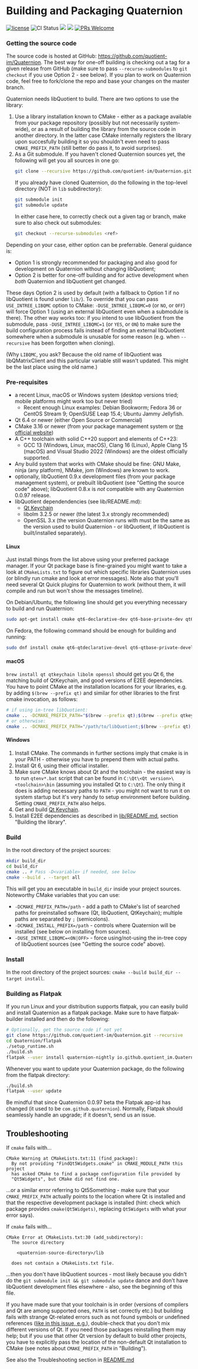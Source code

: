 # Building and Packaging Quaternion

[![license](https://img.shields.io/github/license/quotient-im/quaternion.svg)](https://github.com/quotient-im/Quaternion/blob/dev/LICENSES/GPL-3.0-or-later.txt)
![CI Status](https://img.shields.io/github/actions/workflow/status/quotient-im/Quaternion/ci.yml)
![](https://img.shields.io/github/commit-activity/y/quotient-im/libQuotient.svg)
[![](https://img.shields.io/matrix/quaternion:matrix.org.svg)](https://matrix.to/#/#quaternion:matrix.org)
[![PRs Welcome](https://img.shields.io/badge/PRs-welcome-brightgreen.svg?style=flat-square)](http://makeapullrequest.com)


### Getting the source code

The source code is hosted at GitHub: https://github.com/quotient-im/Quaternion.
The best way for one-off building is checking out a tag for a given release
from GitHub (make sure to pass `--recurse-submodules` to `git checkout` if you
use Option 2 - see below). If you plan to work on Quaternion code, feel free
to fork/clone the repo and base your changes on the master branch.

Quaternion needs libQuotient to build. There are two options to use the library:
1. Use a library installation known to CMake - either as a package available
   from your package repository (possibly but not necessarily system-wide),
   or as a result of building the library from the source code in another
   directory. In the latter case CMake internally registers the library
   upon succesfully building it so you shouldn't even need to pass
   `CMAKE_PREFIX_PATH` (still better do pass it, to avoid surprises).
2. As a Git submodule. If you haven't cloned Quaternion sources yet,
   the following will get you all sources in one go:
   ```bash
   git clone --recursive https://github.com/quotient-im/Quaternion.git
   ```
   If you already have cloned Quaternion, do the following in the top-level
   directory (NOT in `lib` subdirectory):
   ```bash
   git submodule init
   git submodule update
   ```
   In either case here, to correctly check out a given tag or branch, make sure
   to also check out submodules:
   ```bash
   git checkout --recurse-submodules <ref>
   ```

Depending on your case, either option can be preferrable. General guidance is:
- Option 1 is strongly recommended for packaging and also good for development
  on Quaternion without changing libQuotient;
- Option 2 is better for one-off building and for active development when
  _both_ Quaternion and libQuotient get changed.
  
These days Option 2 is used by default (with a fallback to Option 1 if no
libQuotient is found under `lib/`). To override that you can pass
`USE_INTREE_LIBQMC` option to CMake: `-DUSE_INTREE_LIBQMC=0` (or `NO`, or `OFF`)
will force Option 1 (using an external libQuotient even when a submodule is
there). The other way works too: if you intend to use libQuotient from
the submodule, pass `-DUSE_INTREE_LIBQMC=1` (or `YES`, or `ON`) to make
sure the build configuration process fails instead of finding an external
libQuotient somewhere when a submodule is unusable for some reason (e.g. when
`--recursive` has been forgotten when cloning).

(Why `LIBQMC`, you ask? Because the old name of libQuotient was libQMatrixClient
and this particular variable still wasn't updated. This might be the last place
using the old name.)

### Pre-requisites
- a recent Linux, macOS or Windows system (desktop versions tried; mobile
  platforms might work too but never tried)
  - Recent enough Linux examples: Debian Bookworm; Fedora 36 or CentOS Stream 9;
    OpenSUSE Leap 15.4; Ubuntu Jammy Jellyfish.
- Qt 6.4 or newer (either Open Source or Commercial)
- CMake 3.16 or newer (from your package management system or
  [the official website](https://cmake.org/download/))
- A C++ toolchain with solid C++20 support and elements of C++23:
  - GCC 13 (Windows, Linux, macOS), Clang 16 (Linux), Apple Clang 15 (macOS)
    and Visual Studio 2022 (Windows) are the oldest officially supported.
- Any build system that works with CMake should be fine:
  GNU Make, ninja (any platform), NMake, jom (Windows) are known to work.
- optionally, libQuotient 0.9.x development files (from your package management
  system), or prebuilt libQuotient (see "Getting the source code" above);
  libQuotient 0.8.x is _not_ compatible with any Quaternion 0.0.97 release.
- libQuotient dependendencies (see lib/README.md):
  - [Qt Keychain](https://github.com/frankosterfeld/qtkeychain)
  - libolm 3.2.5 or newer (the latest 3.x strongly recommended)
  - OpenSSL 3.x (the version Quaternion runs with must be the same as
    the version used to build Quaternion - or libQuotient, if libQuotient is
    built/installed separately).

#### Linux
Just install things from the list above using your preferred package manager.
If your Qt package base is fine-grained you might want to take a look at
`CMakeLists.txt` to figure out which specific libraries Quaternion uses
(or blindly run cmake and look at error messages). Note also that you'll need
several Qt Quick plugins for Quaternion to work (without them, it will compile
and run but won't show the messages timeline).

On Debian/Ubuntu, the following line should get you everything necessary
to build and run Quaternion:
```bash
sudo apt-get install cmake qt6-declarative-dev qt6-base-private-dev qt6-tools-dev qt6-tools-dev-tools qt6-l10n-tools qml6-module-qtquick-controls qt6-multimedia-dev qtkeychain-qt6-dev libolm-dev libssl-dev
```

On Fedora, the following command should be enough for building and running:
```bash
sudo dnf install cmake qt6-qtdeclarative-devel qt6-qtbase-private-devel qt6-qtmultimedia-devel qt6-qttools-devel qtkeychain-qt6-devel libolm-devel openssl-devel
```

#### macOS
`brew install qt qtkeychain libolm openssl` should get you Qt 6, the matching
build of QtKeychain, and good versions of E2EE dependencies. You have to point
CMake at the installation locations for your libraries, e.g. by adding
`$(brew --prefix qt)` and similar for other libraries to the first cmake
invocation, as follows:
```bash
# if using in-tree libQuotient:
cmake .. -DCMAKE_PREFIX_PATH="$(brew --prefix qt);$(brew --prefix qtkeychain)$(brew --prefix libolm);$(brew --prefix openssl)"
# or otherwise:
cmake .. -DCMAKE_PREFIX_PATH="/path/to/libQuotient;$(brew --prefix qt);$(brew --prefix qtkeychain)$(brew --prefix libolm);$(brew --prefix openssl)"
```

#### Windows
1. Install CMake. The commands in further sections imply that cmake is in your
   PATH - otherwise you have to prepend them with actual paths.
1. Install Qt 6, using their official installer.
1. Make sure CMake knows about Qt and the toolchain - the easiest way is to run
   `qtenv*.bat` script that can be found in `C:\Qt\<Qt version>\<toolchain>\bin`
   (assuming you installed Qt to `C:\Qt`). The only thing it does is adding
   necessary paths to `PATH` - you might not want to run it on system startup
   but it's very handy to setup environment before building.
   Setting `CMAKE_PREFIX_PATH` also helps.
1. Get and build [Qt Keychain](https://github.com/frankosterfeld/qtkeychain).
1. Install E2EE dependencies as described in [lib/README.md](lib/README.md),
   section "Building the library".

### Build
In the root directory of the project sources:
```bash
mkdir build_dir
cd build_dir
cmake .. # Pass -D<variable> if needed, see below
cmake --build . --target all
```
This will get you an executable in `build_dir` inside your project sources.
Noteworthy CMake variables that you can use:
- `-DCMAKE_PREFIX_PATH=/path` - add a path to CMake's list of searched paths
  for preinstalled software (Qt, libQuotient, QtKeychain); multiple paths are
  separated by `;` (semicolons).
- `-DCMAKE_INSTALL_PREFIX=/path` - controls where Quaternion will be installed
  (see below on installing from sources).
- `-DUSE_INTREE_LIBQMC=<ON|OFF>` - force using/not-using the in-tree copy of
  libQuotient sources (see "Getting the source code" above).

### Install
In the root directory of the project sources: `cmake --build build_dir --target install`.

### Building as Flatpak
If you run Linux and your distribution supports flatpak, you can easily build
and install Quaternion as a flatpak package. Make sure to have flatpak-builder
installed and then do the following:

```bash
# Optionally, get the source code if not yet
git clone https://github.com/quotient-im/Quaternion.git --recursive
cd Quaternion/flatpak
./setup_runtime.sh
./build.sh
flatpak --user install quaternion-nightly io.github.quotient_im.Quaternion
```
Whenever you want to update your Quaternion package, do the following from the flatpak directory:

```bash
./build.sh
flatpak --user update
```

Be mindful that since Quaternion 0.0.97 beta the Flatpak app-id has changed (it used to be
`com.github.quaternion`). Normally, Flatpak should seamlessly handle an upgrade; if it doesn't,
send us an issue.

## Troubleshooting

If `cmake` fails with...
```
CMake Warning at CMakeLists.txt:11 (find_package):
  By not providing "FindQt5Widgets.cmake" in CMAKE_MODULE_PATH this project
  has asked CMake to find a package configuration file provided by
  "Qt5Widgets", but CMake did not find one.
```
...or a similar error referring to Qt5Something - make sure that your
`CMAKE_PREFIX_PATH` actually points to the location where Qt is installed
and that the respective development package is installed (hint: check which
package provides `cmake(Qt5Widgets)`, replacing `Qt5Widgets` with what your
error says).

If `cmake` fails with...
```
CMake Error at CMakeLists.txt:30 (add_subdirectory):
  The source directory

    <quaternion-source-directory>/lib

  does not contain a CMakeLists.txt file.
```
...then you don't have libQuotient sources - most likely because you didn't do
the `git submodule init && git submodule update` dance and don't have
libQuotient development files elsewhere - also, see the beginning of this file.

If you have made sure that your toolchain is in order (versions of compilers
and Qt are among supported ones, `PATH` is set correctly etc.) but building
fails with strange Qt-related errors such as not found symbols or undefined
references
([like in this issue, e.g.](https://github.com/quotient-im/Quaternion/issues/185)),
double-check that you don't mix different versions of Qt. If you need those
packages reinstalling them may help; but if you use that other Qt version by
default to build other projects, you have to explicitly pass the location of
the non-default Qt installation to CMake (see notes about `CMAKE_PREFIX_PATH`
in "Building").

See also the Troubleshooting section in [README.md](./README.md)
